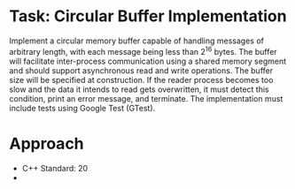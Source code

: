 # Task: Circular Buffer Implementation

Implement a circular memory buffer capable of handling messages of arbitrary length,
with each message being less than 2<sup>16</sup> bytes. The buffer will facilitate inter-process
communication using a shared memory segment and should support asynchronous
read and write operations. The buffer size will be specified at construction.
If the reader process becomes too slow and the data it intends to read gets overwritten,
it must detect this condition, print an error message, and terminate.
The implementation must include tests using Google Test (GTest).

# Approach
- C++ Standard: 20
- 